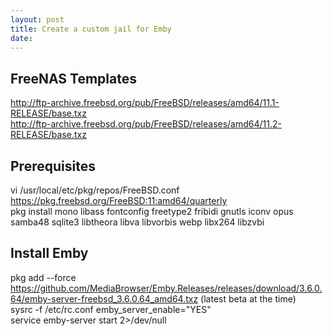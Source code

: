 ```yaml
---
layout: post
title: Create a custom jail for Emby
date:
---
```


## FreeNAS Templates  
http://ftp-archive.freebsd.org/pub/FreeBSD/releases/amd64/11.1-RELEASE/base.txz  
http://ftp-archive.freebsd.org/pub/FreeBSD/releases/amd64/11.2-RELEASE/base.txz  

## Prerequisites  
vi /usr/local/etc/pkg/repos/FreeBSD.conf  
https://pkg.freebsd.org/FreeBSD:11:amd64/quarterly  
pkg install mono libass fontconfig freetype2 fribidi gnutls iconv opus samba48 sqlite3 libtheora libva libvorbis webp libx264 libzvbi  

## Install Emby
pkg add --force https://github.com/MediaBrowser/Emby.Releases/releases/download/3.6.0.64/emby-server-freebsd_3.6.0.64_amd64.txz (latest beta at the time)  
sysrc -f /etc/rc.conf emby_server_enable="YES"  
service emby-server start 2>/dev/null  
